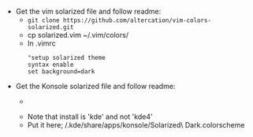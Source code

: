 - Get the vim solarized file and follow readme:
    - ```git clone https://github.com/altercation/vim-colors-solarized.git```
    - cp solarized.vim ~/.vim/colors/
    - In .vimrc
        ```
        "setup solarized theme
        syntax enable
        set background=dark
        ```
- Get the Konsole solarized file and follow readme:
    - ```git clone https://github.com/phiggins/konsole-colors-solarized
    - Note that install is 'kde' and not 'kde4'
    - Put it here; /.kde/share/apps/konsole/Solarized\ Dark.colorscheme
